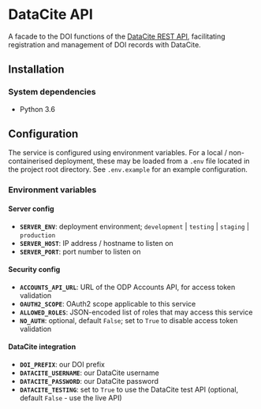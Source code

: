 # DataCite API

A facade to the DOI functions of the [DataCite REST API](https://support.datacite.org/docs/api),
facilitating registration and management of DOI records with DataCite.

## Installation

### System dependencies

* Python 3.6

## Configuration

The service is configured using environment variables. For a local / non-containerised deployment,
these may be loaded from a `.env` file located in the project root directory. See `.env.example`
for an example configuration.

### Environment variables

#### Server config
- **`SERVER_ENV`**: deployment environment; `development` | `testing` | `staging` | `production`
- **`SERVER_HOST`**: IP address / hostname to listen on
- **`SERVER_PORT`**: port number to listen on

#### Security config
- **`ACCOUNTS_API_URL`**: URL of the ODP Accounts API, for access token validation
- **`OAUTH2_SCOPE`**: OAuth2 scope applicable to this service
- **`ALLOWED_ROLES`**: JSON-encoded list of roles that may access this service
- **`NO_AUTH`**: optional, default `False`; set to `True` to disable access token validation

#### DataCite integration
- **`DOI_PREFIX`**: our DOI prefix
- **`DATACITE_USERNAME`**: our DataCite username
- **`DATACITE_PASSWORD`**: our DataCite password
- **`DATACITE_TESTING`**: set to `True` to use the DataCite test API (optional, default `False` - use the live API)

